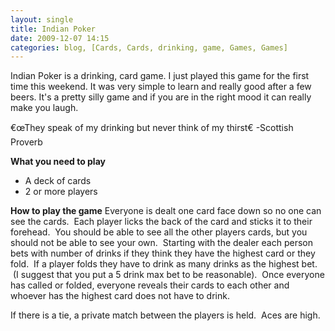 ```yaml
---
layout: single
title: Indian Poker
date: 2009-12-07 14:15
categories: blog, [Cards, Cards, drinking, game, Games, Games]
---
```

Indian Poker is a drinking, card game.
I just played this game for the first time this weekend.  It was very simple to learn and really good after a few beers.  It's a pretty silly game and if you are in the right mood it can really make you laugh.

€œThey speak of my drinking but never think of my thirst€
-Scottish Proverb

<strong>What you need to play</strong>
<ul>
	<li>A deck of cards</li>
	<li>2 or more players</li>
</ul>
<strong>How to play the game</strong>
Everyone is dealt one card face down so no one can see the cards.  Each player licks the back of the card and sticks it to their forehead.  You should be able to see all the other players cards, but you should not be able to see your own.  Starting with the dealer each person bets with number of drinks if they think they have the highest card or they fold.  If a player folds they have to drink as many drinks as the highest bet.  (I suggest that you put a 5 drink max bet to be reasonable).  Once everyone has called or folded, everyone reveals their cards to each other and whoever has the highest card does not have to drink.

If there is a tie, a private match between the players is held.  Aces are high.
